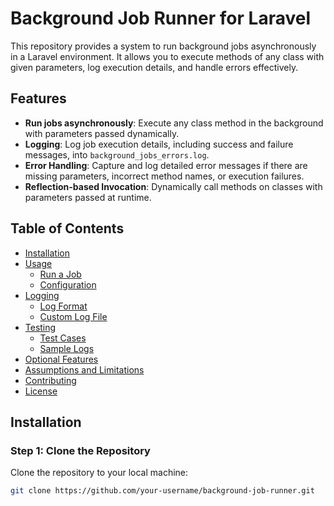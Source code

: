 # Background Job Runner for Laravel

This repository provides a system to run background jobs asynchronously in a Laravel environment. It allows you to execute methods of any class with given parameters, log execution details, and handle errors effectively.

## Features
- **Run jobs asynchronously**: Execute any class method in the background with parameters passed dynamically.
- **Logging**: Log job execution details, including success and failure messages, into `background_jobs_errors.log`.
- **Error Handling**: Capture and log detailed error messages if there are missing parameters, incorrect method names, or execution failures.
- **Reflection-based Invocation**: Dynamically call methods on classes with parameters passed at runtime.

## Table of Contents
- [Installation](#installation)
- [Usage](#usage)
  - [Run a Job](#run-a-job)
  - [Configuration](#configuration) 
- [Logging](#logging)
  - [Log Format](#log-format)
  - [Custom Log File](#custom-log-file)
- [Testing](#testing)
  - [Test Cases](#test-cases)
  - [Sample Logs](#sample-logs)
- [Optional Features](#optional-features)
- [Assumptions and Limitations](#assumptions-and-limitations)
- [Contributing](#contributing)
- [License](#license)

## Installation

### Step 1: Clone the Repository

Clone the repository to your local machine:

```bash
git clone https://github.com/your-username/background-job-runner.git
